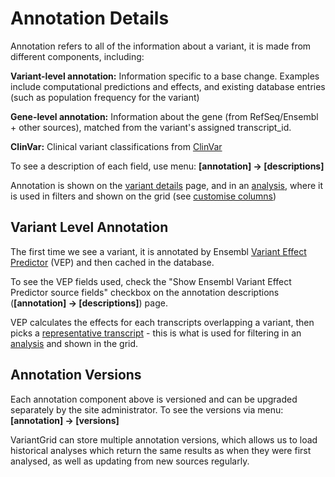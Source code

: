 # Annotation Details

Annotation refers to all of the information about a variant, it is made from different components, including:

**Variant-level annotation:** Information specific to a base change. Examples include computational predictions and effects, and existing database entries (such as population frequency for the variant)

**Gene-level annotation:** Information about the gene (from RefSeq/Ensembl + other sources), matched from the variant's assigned transcript_id. 

**ClinVar:** Clinical variant classifications from [ClinVar](https://www.ncbi.nlm.nih.gov/clinvar)

To see a description of each field, use menu: **[annotation] -> [descriptions]** 

Annotation is shown on the [variant details](variant_details.md) page, and in an [analysis](../analysis/analysis_intro.md), where it is used in filters and shown on the grid (see [customise columns](../settings/columns.md))

## Variant Level Annotation

The first time we see a variant, it is annotated by Ensembl [Variant Effect Predictor](https://ensembl.org/info/docs/tools/vep/index.html) (VEP) and then cached in the database. 

To see the VEP fields used, check the "Show Ensembl Variant Effect Predictor source fields" checkbox on the annotation descriptions (**[annotation] -> [descriptions]**) page.  

VEP calculates the effects for each transcripts overlapping a variant, then picks a [representative transcript](transcript_choice.md) - this is what is used for filtering in an [analysis](../analysis/analysis_intro.md) and shown in the grid. 

## Annotation Versions

Each annotation component above is versioned and can be upgraded separately by the site administrator. To see the versions via menu: **[annotation] -> [versions]** 

VariantGrid can store multiple annotation versions, which allows us to load historical analyses which return the same results as when they were first analysed, as well as updating from new sources regularly.  

